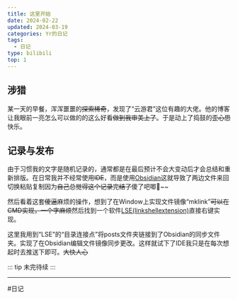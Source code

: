 ```yaml
---
title: 这里开始
date: 2024-02-22
updated: 2024-03-19
categories: Yr的日记
tags:
  - 日记
type: bilibili
top: 1
---
```


## 涉猎

某一天的早餐，浑浑噩噩的~~探索稀奇~~，发现了“云游君”这位有趣的大佬。他的博客让我眼前一亮怎么可以做的的这么好看~~做到我审美上了~~。于是动上了捣鼓的~~歪心思~~快乐。
<!-- more -->

## 记录与发布

由于习惯我的文字是随机记录的，通常都是在最后预计不会大变动后才会总结和重新排版。在日常我并不经常使用~~IDE~~，而是使用[Obsidian](https://obsidian.md)这就导致了两边文件来回切换粘贴复制因为~~自己总觉得这个记录完结了~~傻了吧唧🥲~~

然后看着这套~~傻逼~~麻烦的操作，想到了在Window上实现文件镜像“mklink”~~可以在CMD实现，一个字麻烦~~然后找到一个软件[LSE(linkshellextension)](https://schinagl.priv.at/nt/hardlinkshellext/linkshellextension.html)直接右键实现。

这里我用到“LSE”的“目录连接点”将posts文件夹链接到了Obsidian的同步文件夹。实现了在Obsidian编辑文件镜像同步更改。这样就试下了IDE我只是在每次想起时去推送下即可。~~大快人心~~


::: tip
未完待续
:::



---
#日记






